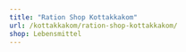 ```yaml
---
title: "Ration Shop Kottakkakom"
url: /kottakkakom/ration-shop-kottakkakom/
shop: Lebensmittel
---
```

